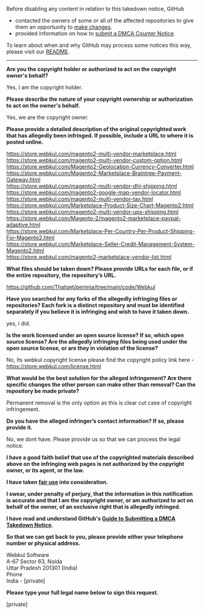 Before disabling any content in relation to this takedown notice, GitHub
- contacted the owners of some or all of the affected repositories to give them an opportunity to [make changes](https://docs.github.com/en/github/site-policy/dmca-takedown-policy#a-how-does-this-actually-work).
- provided information on how to [submit a DMCA Counter Notice](https://docs.github.com/en/articles/guide-to-submitting-a-dmca-counter-notice).

To learn about when and why GitHub may process some notices this way, please visit our [README](https://github.com/github/dmca/blob/master/README.md).

---

**Are you the copyright holder or authorized to act on the copyright owner's behalf?**

Yes, I am the copyright holder.

**Please describe the nature of your copyright ownership or authorization to act on the owner's behalf.**

Yes, we are the copyright owner.

**Please provide a detailed description of the original copyrighted work that has allegedly been infringed. If possible, include a URL to where it is posted online.**

https://store.webkul.com/magento2-multi-vendor-marketplace.html  
https://store.webkul.com/magento2-multi-vendor-custom-option.html  
https://store.webkul.com/Magento2-Geolocation-Currency-Converter.html  
https://store.webkul.com/Magento2-Marketplace-Braintree-Payment-Gateway.html  
https://store.webkul.com/magento2-multi-vendor-dhl-shipping.html  
https://store.webkul.com/magento2-google-map-vendor-locator.html  
https://store.webkul.com/magento2-multi-vendor-tax.html  
https://store.webkul.com/Marketplace-Product-Size-Chart-Magento2.html  
https://store.webkul.com/magento2-multi-vendor-ups-shipping.html  
https://store.webkul.com/Magento-2/magento2-marketplace-paypal-adaptive.html  
https://store.webkul.com/Marketplace-Per-Country-Per-Product-Shipping-For-Magento2.html  
https://store.webkul.com/Marketplace-Seller-Credit-Management-System-Magento2.html  
https://store.webkul.com/magento2-marketplace-vendor-list.html

**What files should be taken down? Please provide URLs for each file, or if the entire repository, the repository’s URL.**

https://github.com/Thatget/perimia/tree/main/code/Webkul

**Have you searched for any forks of the allegedly infringing files or repositories? Each fork is a distinct repository and must be identified separately if you believe it is infringing and wish to have it taken down.**

yes, i did.

**Is the work licensed under an open source license? If so, which open source license? Are the allegedly infringing files being used under the open source license, or are they in violation of the license?**

No, Its webkul copyright license please find the copyright policy link here - https://store.webkul.com/license.html

**What would be the best solution for the alleged infringement? Are there specific changes the other person can make other than removal? Can the repository be made private?**

Permanent removal is the only option as this is clear cut case of copyright infringement.

**Do you have the alleged infringer’s contact information? If so, please provide it.**

No, we dont have. Please provide us so that we can process the legal notice.

**I have a good faith belief that use of the copyrighted materials described above on the infringing web pages is not authorized by the copyright owner, or its agent, or the law.**

**I have taken <a href="https://www.lumendatabase.org/topics/22">fair use</a> into consideration.**

**I swear, under penalty of perjury, that the information in this notification is accurate and that I am the copyright owner, or am authorized to act on behalf of the owner, of an exclusive right that is allegedly infringed.**

**I have read and understand GitHub's <a href="https://docs.github.com/articles/guide-to-submitting-a-dmca-takedown-notice/">Guide to Submitting a DMCA Takedown Notice</a>.**

**So that we can get back to you, please provide either your telephone number or physical address.**

Webkul Software  
A-67 Sector 63, Noida   
Uttar Pradesh 201301 (India)  
Phone  
India - [private]

**Please type your full legal name below to sign this request.**

[private]
